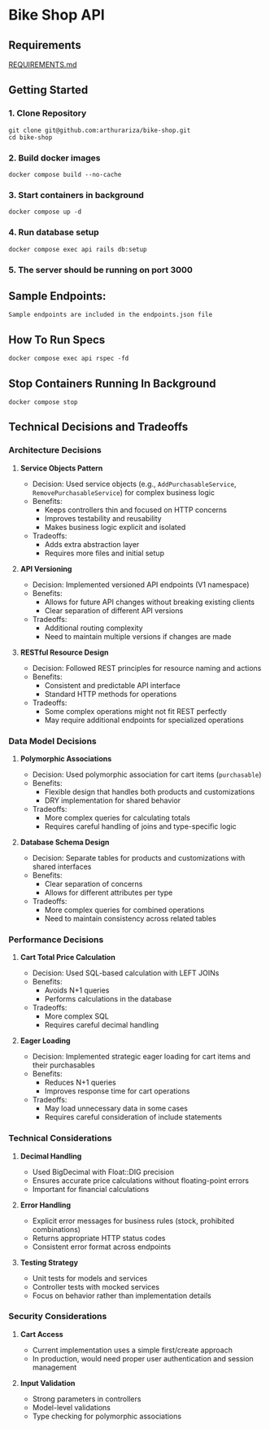 # Bike Shop API
## Requirements
[REQUIREMENTS.md](REQUIREMENTS.md)

## Getting Started
### 1. Clone Repository
```
git clone git@github.com:arthurariza/bike-shop.git
cd bike-shop
```
### 2. Build docker images
```
docker compose build --no-cache
```
### 3. Start containers in background
```
docker compose up -d
```
### 4. Run database setup
```
docker compose exec api rails db:setup
```
### 5. The server should be running on port 3000

## Sample Endpoints:
`Sample endpoints are included in the endpoints.json file`

## How To Run Specs
```
docker compose exec api rspec -fd
```
## Stop Containers Running In Background
```
docker compose stop
```

## Technical Decisions and Tradeoffs

### Architecture Decisions

1. **Service Objects Pattern**
   - Decision: Used service objects (e.g., `AddPurchasableService`, `RemovePurchasableService`) for complex business logic
   - Benefits: 
     - Keeps controllers thin and focused on HTTP concerns
     - Improves testability and reusability
     - Makes business logic explicit and isolated
   - Tradeoffs:
     - Adds extra abstraction layer
     - Requires more files and initial setup

2. **API Versioning**
   - Decision: Implemented versioned API endpoints (V1 namespace)
   - Benefits:
     - Allows for future API changes without breaking existing clients
     - Clear separation of different API versions
   - Tradeoffs:
     - Additional routing complexity
     - Need to maintain multiple versions if changes are made

3. **RESTful Resource Design**
   - Decision: Followed REST principles for resource naming and actions
   - Benefits:
     - Consistent and predictable API interface
     - Standard HTTP methods for operations
   - Tradeoffs:
     - Some complex operations might not fit REST perfectly
     - May require additional endpoints for specialized operations

### Data Model Decisions

1. **Polymorphic Associations**
   - Decision: Used polymorphic association for cart items (`purchasable`)
   - Benefits:
     - Flexible design that handles both products and customizations
     - DRY implementation for shared behavior
   - Tradeoffs:
     - More complex queries for calculating totals
     - Requires careful handling of joins and type-specific logic

2. **Database Schema Design**
   - Decision: Separate tables for products and customizations with shared interfaces
   - Benefits:
     - Clear separation of concerns
     - Allows for different attributes per type
   - Tradeoffs:
     - More complex queries for combined operations
     - Need to maintain consistency across related tables

### Performance Decisions

1. **Cart Total Price Calculation**
   - Decision: Used SQL-based calculation with LEFT JOINs
   - Benefits:
     - Avoids N+1 queries
     - Performs calculations in the database
   - Tradeoffs:
     - More complex SQL
     - Requires careful decimal handling

2. **Eager Loading**
   - Decision: Implemented strategic eager loading for cart items and their purchasables
   - Benefits:
     - Reduces N+1 queries
     - Improves response time for cart operations
   - Tradeoffs:
     - May load unnecessary data in some cases
     - Requires careful consideration of include statements

### Technical Considerations

1. **Decimal Handling**
   - Used BigDecimal with Float::DIG precision
   - Ensures accurate price calculations without floating-point errors
   - Important for financial calculations

2. **Error Handling**
   - Explicit error messages for business rules (stock, prohibited combinations)
   - Returns appropriate HTTP status codes
   - Consistent error format across endpoints

3. **Testing Strategy**
   - Unit tests for models and services
   - Controller tests with mocked services
   - Focus on behavior rather than implementation details

### Security Considerations

1. **Cart Access**
   - Current implementation uses a simple first/create approach
   - In production, would need proper user authentication and session management

2. **Input Validation**
   - Strong parameters in controllers
   - Model-level validations
   - Type checking for polymorphic associations

